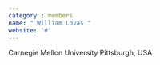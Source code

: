 ```yaml
---
category : members
name: " William Lovas " 
website: '#'
---
```

Carnegie Mellon University
Pittsburgh, USA

